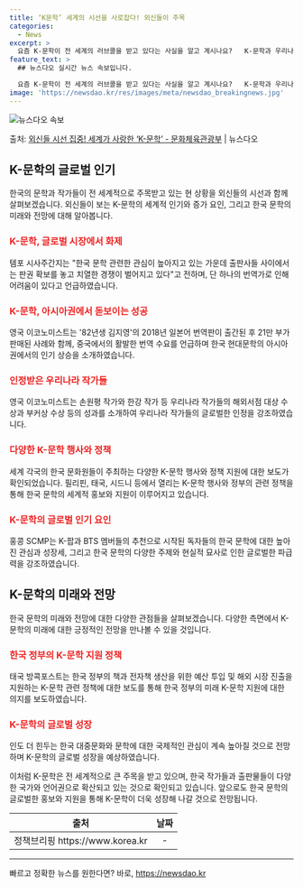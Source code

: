 ```yaml
---
title: ‘K문학’ 세계의 시선을 사로잡다! 외신들이 주목
categories:
  - News
excerpt: >
  요즘 K-문학이 전 세계의 러브콜을 받고 있다는 사실을 알고 계시나요?   K-문학과 우리나라 작가들이 세계…
feature_text: >
  ## 뉴스다오 실시간 뉴스 속보입니다.

  요즘 K-문학이 전 세계의 러브콜을 받고 있다는 사실을 알고 계시나요?   K-문학과 우리나라 작가들이 세계…
image: 'https://newsdao.kr/res/images/meta/newsdao_breakingnews.jpg'
---
```


![뉴스다오 속보](https://newsdao.kr/res/images/meta/newsdao_breakingnews.jpg)

<p>출처: <a href="https://newsdao.kr/3017" rel="dofollow">외신들 시선 집중! 세계가 사랑한 ‘K-문학’ - 문화체육관광부</a> | 뉴스다오</p>

<h2 data-ke-size="size26">K-문학의 글로벌 인기</h2>
<p data-ke-size="size16">한국의 문학과 작가들이 전 세계적으로 주목받고 있는 현 상황을 외신들의 시선과 함께 살펴보겠습니다. 외신들이 보는 K-문학의 세계적 인기와 증가 요인, 그리고 한국 문학의 미래와 전망에 대해 알아봅니다.</p>

<h3><b><span style="color: #ee2323;">K-문학, 글로벌 시장에서 화제</span></b></h3>
<p data-ke-size="size16">템포 시사주간지는 "한국 문학 관련한 관심이 높아지고 있는 가운데 출판사들 사이에서는 판권 확보를 놓고 치열한 경쟁이 벌어지고 있다"고 전하며, 단 하나의 번역가로 인해 어려움이 있다고 언급하였습니다.</p>

<h3><b><span style="color: #ee2323;">K-문학, 아시아권에서 돋보이는 성공</span></b></h3>
<p data-ke-size="size16">영국 이코노미스트는 '82년생 김지영'의 2018년 일본어 번역판이 출간된 후 21만 부가 판매된 사례와 함께, 중국에서의 활발한 번역 수요를 언급하며 한국 현대문학의 아시아권에서의 인기 상승을 소개하였습니다.</p>

<h3><b><span style="color: #ee2323;">인정받은 우리나라 작가들</span></b></h3>
<p data-ke-size="size16">영국 이코노미스트는 손원평 작가와 한강 작가 등 우리나라 작가들의 해외서점 대상 수상과 부커상 수상 등의 성과를 소개하여 우리나라 작가들의 글로벌한 인정을 강조하였습니다.</p>

<h3><b><span style="color: #ee2323;">다양한 K-문학 행사와 정책</span></b></h3>
<p data-ke-size="size16">세계 각국의 한국 문화원들이 주최하는 다양한 K-문학 행사와 정책 지원에 대한 보도가 확인되었습니다. 필리핀, 태국, 시드니 등에서 열리는 K-문학 행사와 정부의 관련 정책을 통해 한국 문학의 세계적 홍보와 지원이 이루어지고 있습니다.</p>

<h3><b><span style="color: #ee2323;">K-문학의 글로벌 인기 요인</span></b></h3>
<p data-ke-size="size16">홍콩 SCMP는 K-팝과 BTS 멤버들의 추천으로 시작된 독자들의 한국 문학에 대한 높아진 관심과 성장세, 그리고 한국 문학의 다양한 주제와 현실적 묘사로 인한 글로벌한 파급력을 강조하였습니다.</p>

<h2 data-ke-size="size26">K-문학의 미래와 전망</h2>
<p data-ke-size="size16">한국 문학의 미래와 전망에 대한 다양한 관점들을 살펴보겠습니다. 다양한 측면에서 K-문학의 미래에 대한 긍정적인 전망을 만나볼 수 있을 것입니다.</p>

<h3><b><span style="color: #ee2323;">한국 정부의 K-문학 지원 정책</span></b></h3>
<p data-ke-size="size16">태국 방콕포스트는 한국 정부의 책과 전자책 생산을 위한 예산 투입 및 해외 시장 진출을 지원하는 K-문학 관련 정책에 대한 보도를 통해 한국 정부의 미래 K-문학 지원에 대한 의지를 보도하였습니다.</p>

<h3><b><span style="color: #ee2323;">K-문학의 글로벌 성장</span></b></h3>
<p data-ke-size="size16">인도 더 힌두는 한국 대중문화와 문학에 대한 국제적인 관심이 계속 높아질 것으로 전망하며 K-문학의 글로벌 성장을 예상하였습니다.</p>

<p data-ke-size="size16">이처럼 K-문학은 전 세계적으로 큰 주목을 받고 있으며, 한국 작가들과 출판물들이 다양한 국가와 언어권으로 확산되고 있는 것으로 확인되고 있습니다. 앞으로도 한국 문학의 글로벌한 홍보와 지원을 통해 K-문학이 더욱 성장해 나갈 것으로 전망됩니다.</p>

<table>
	<thead>
		<tr>
			<th style="text-align: center;">출처</th>
			<th style="text-align: center;">날짜</th>
		</tr>
	</thead>
	<tbody>
		<tr>
			<td style="text-align: center;">정책브리핑 https://www.korea.kr</td>
			<td style="text-align: center;">-</td>
		</tr>
	</tbody>
</table>
<hr>
<p data-ke-size="size16"></p> 

빠르고 정확한 뉴스를 원한다면? 바로, <a href="https://newsdao.kr" rel="dofollow">https://newsdao.kr</a>


    
